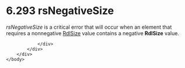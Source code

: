 <html dir="LTR" xmlns:mshelp="http://msdn.microsoft.com/mshelp" xmlns:ddue="http://ddue.schemas.microsoft.com/authoring/2003/5" xmlns:xlink="http://www.w3.org/1999/xlink" xmlns:tool="http://www.microsoft.com/tooltip">
    <head>
        <meta http-equiv="Content-Type" content="text/html; CHARSET=utf-8"></meta>
        <meta name="save" content="history"></meta>
        <title>6.293 rsNegativeSize</title>
        <xml>
            <mshelp:toctitle title="6.293 rsNegativeSize"></mshelp:toctitle>
            <mshelp:rltitle title="[MS-RDL]: rsNegativeSize"></mshelp:rltitle>
            <mshelp:keyword index="A" term="901525d1-2e11-43ae-9534-574335103933"></mshelp:keyword>
            <mshelp:attr name="DCSext.ContentType" value="open specification"></mshelp:attr>
            <mshelp:attr name="AssetID" value="901525d1-2e11-43ae-9534-574335103933"></mshelp:attr>
            <mshelp:attr name="TopicType" value="kbRef"></mshelp:attr>
            <mshelp:attr name="DCSext.Title" value="[MS-RDL]: rsNegativeSize" />
        </xml>
    </head>
    <body>
        <div id="header">
            <h1 class="heading">6.293 rsNegativeSize</h1>
        </div>
        <div id="mainSection">
            <div id="mainBody">
                <div id="allHistory" class="saveHistory"></div>
                <div id="sectionSection0" class="section" name="collapseableSection">
                    

<p><i>rsNegativeSize</i> is a critical error that will occur
when an element that requires a nonnegative <a href="b40c092e-4fe5-4f7b-a0bf-c98df1361c90.html">RdlSize</a> value contains a
negative <b>RdlSize</b> value.</p>


                </div>
            </div>
        </div>
    </body>
</html>